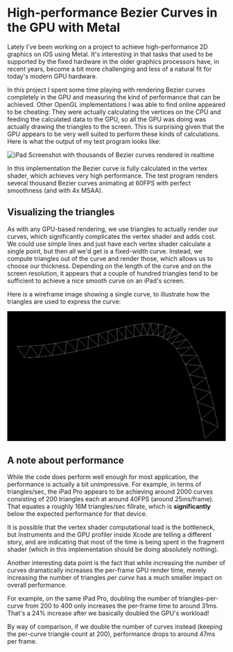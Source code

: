# High-performance Bezier Curves in the GPU with Metal
Lately I've been working on a project to achieve high-performance 2D graphics on iOS using Metal. It's interesting in that tasks that used to be supported by the fixed hardware in the older graphics processors have, in recent years, become a bit more challenging and less of a natural fit for today's modern GPU hardware.

In this project I spent some time playing with rendering Bezier curves completely in the GPU and measuring the kind of performance that can be achieved. Other OpenGL implementations I was able to find online appeared to be cheating: They were actually calculating the vertices on the CPU and feeding the calculated data to the GPU, so all the GPU was doing was actually drawing the triangles to the screen. This is surprising given that the GPU appears to be very well suited to perform these kinds of calculations. Here is what the output of my test program looks like:

![iPad Screenshot with thousands of Bezier curves rendered in realtime](Screenshot.png)

In this implementation the Bezier curve is fully calculated in the vertex shader, which achieves very high performance. The test program renders several thousand Bezier curves animating at 60FPS with perfect smoothness (and with 4x MSAA).

## Visualizing the triangles
As with any GPU-based rendering, we use triangles to actually render our curves, which significantly complicates the vertex shader and adds cost. We could use simple lines and just have each vertex shader calculate a single point, but then all we'd get is a fixed-width curve. Instead, we compute triangles out of the curve and render those, which allows us to choose our thickness. Depending on the length of the curve and on the screen resolution, it appears that a couple of hundred triangles tend to be sufficient to achieve a nice smooth curve on an iPad's screen.

Here is a wireframe image showing a single curve, to illustrate how the triangles are used to express the curve:

![Visualizing the triangles](Wireframe_Screenshot.png)

## A note about performance
While the code does perform well enough for most application, the performance is actually a bit unimpressive. For example, in terms of triangles/sec, the iPad Pro appears to be achieving around 2000 curves consisting of 200 triangles each at around 40FPS (around 25ms/frame). That equates a roughly 16M triangles/sec fillrate, which is **significantly** below
the expected performance for that device.

It is possible that the vertex shader computational load is the bottleneck, but Instruments and the GPU profiler inside Xcode are telling a different story, and are indicating that most of the time is being spent in the fragment shader (which in this implementation should be doing absolutely nothing).

Another interesting data point is the fact that while increasing the number of curves dramatically increases the per-frame GPU render time, merely increasing the number of triangles *per curve* has a much smaller impact on overall performance.

For example, on the same iPad Pro, doubling the number of triangles-per-curve from 200 to 400 only increases the per-frame time to around 31ms. That's a 24% increase after we basically doubled the GPU's workload!

By way of comparison, if we double the number of curves instead (keeping the per-curve triangle count at 200), performance drops to around 47ms per frame.
